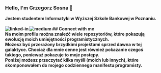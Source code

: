 ### Hello, I'm Grzegorz Sosna 👋
<b>Jestem studentem Informatyki w Wyższej Szkole Bankowej w Poznaniu.
<br><br>## Connect with me[<img align="left" alt="linked-in" src="https://img.shields.io/badge/linkedin-%230077B5.svg?&style=for-the-badge&logo=linkedin&logoColor=white" />](https://www.linkedin.com/in/mohammad-faisal-2665b5134)[<img align="left" alt="medium" src="https://img.shields.io/badge/medium-%2312100E.svg?&style=for-the-badge&logo=medium&logoColor=white" />](https://56faisal.medium.com/)
<br>
Na moim profilu można znaleźć wiele repozytoriów, które pokazują ewolucję moich umiejętności programistycznych.‎
<br>
Możesz być przerażony brzydkimi projektami sprzed dawna w tej galaktyce. Chociaż dla mnie cenne jest również pokazanie czegoś takiego, ponieważ pokazuje to moje postępy.‎
<br>
Poniżej możesz przeczytać kilka myśli (moich lub innych), które skomponowałem do mojego codziennego manifestu programisty.‎
